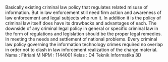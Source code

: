 Basically existing criminal law policy that regulates related misuse of information. But in law enforcement still need firm action and awareness of law enforcement and legal subjects who run it. In addition it is the policy of criminal law itself does have its drawbacks and advantages of each. The downside of any criminal legal policy in general or specific criminal law in the form of regulations and legislation should be the proper legal remedies. In meeting the needs and settlement of national problems. Every criminal law policy governing the information technology crimes required no overlap in order not to clash in law inforcement realization of the charge material.
Nama : Fitriani M
NPM : 1144001
Kelas : D4 Teknik Informatika 3D
